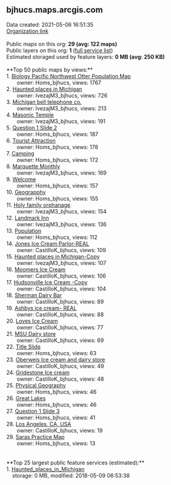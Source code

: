 <h2>bjhucs.maps.arcgis.com</h2> Data created: 2021-05-06 16:51:35 <br /><a target='new' href='https://bjhucs.maps.arcgis.com'>Organization link</a><br /><br />Public maps on this org: <b>29 (avg: 122 maps)</b><br />Public layers on this org: <b>1 </b>(<a target='new' href='https://services.arcgis.com/6isgKMvgnWoCTRCe/ArcGIS/rest/services'>full service list</a>)<br />Estimated storaged used by feature layers: <b>0 MB (avg: 250 KB)</b><br /><br />**Top 50 public maps by views:**<br />  1. <a target='new' href='https://www.arcgis.com/home/item.html?id=068023b06ac542f0b0422f106909d9fd'>Biology Pacific Northwest Otter Population Map</a> <br />  &nbsp;&nbsp;&nbsp;&nbsp; &nbsp;&nbsp;owner: Homs_bjhucs, views: 1767<br />  2. <a target='new' href='https://www.arcgis.com/home/item.html?id=b5b29d19d824424ead38bcbfbd6b0793'>Haunted places in Michigan</a> <br />  &nbsp;&nbsp;&nbsp;&nbsp; &nbsp;&nbsp;owner: IvezajM3_bjhucs, views: 726<br />  3. <a target='new' href='https://www.arcgis.com/home/item.html?id=bb261510d7574c00a387e75e06c7e4b0'>Michigan bell telephone co.</a> <br />  &nbsp;&nbsp;&nbsp;&nbsp; &nbsp;&nbsp;owner: IvezajM3_bjhucs, views: 213<br />  4. <a target='new' href='https://www.arcgis.com/home/item.html?id=1cbb76b610b14daeaa53f98052c52b18'>Masonic Temple</a> <br />  &nbsp;&nbsp;&nbsp;&nbsp; &nbsp;&nbsp;owner: IvezajM3_bjhucs, views: 191<br />  5. <a target='new' href='https://www.arcgis.com/home/item.html?id=0cb91ee44d69478fb73f72eddd6abd61'>Question 1 Slide 2</a> <br />  &nbsp;&nbsp;&nbsp;&nbsp; &nbsp;&nbsp;owner: Homs_bjhucs, views: 187<br />  6. <a target='new' href='https://www.arcgis.com/home/item.html?id=c809bf8c471d4427ba551bcbfdd8ed22'>Tourist Attraction</a> <br />  &nbsp;&nbsp;&nbsp;&nbsp; &nbsp;&nbsp;owner: Homs_bjhucs, views: 178<br />  7. <a target='new' href='https://www.arcgis.com/home/item.html?id=45aa56e4f90c4d7b94ac4afaf094942c'>Camping</a> <br />  &nbsp;&nbsp;&nbsp;&nbsp; &nbsp;&nbsp;owner: Homs_bjhucs, views: 172<br />  8. <a target='new' href='https://www.arcgis.com/home/item.html?id=a7e538e808a843babc1e00e2d29dc129'>Marquette Monthly</a> <br />  &nbsp;&nbsp;&nbsp;&nbsp; &nbsp;&nbsp;owner: IvezajM3_bjhucs, views: 169<br />  9. <a target='new' href='https://www.arcgis.com/home/item.html?id=55c635b14fc64fcdbe770f5dd6e38d77'>Welcome</a> <br />  &nbsp;&nbsp;&nbsp;&nbsp; &nbsp;&nbsp;owner: Homs_bjhucs, views: 157<br />  10. <a target='new' href='https://www.arcgis.com/home/item.html?id=15c775b88c6341fbafb1c70dceff84a2'>Geograpphy</a> <br />  &nbsp;&nbsp;&nbsp;&nbsp; &nbsp;&nbsp;owner: Homs_bjhucs, views: 155<br />  11. <a target='new' href='https://www.arcgis.com/home/item.html?id=d690f1899c7945b98239e926b797c1ec'>Holy family orphanage</a> <br />  &nbsp;&nbsp;&nbsp;&nbsp; &nbsp;&nbsp;owner: IvezajM3_bjhucs, views: 154<br />  12. <a target='new' href='https://www.arcgis.com/home/item.html?id=25db3eb5b3a24395908c94336029c038'>Landmark Inn</a> <br />  &nbsp;&nbsp;&nbsp;&nbsp; &nbsp;&nbsp;owner: IvezajM3_bjhucs, views: 136<br />  13. <a target='new' href='https://www.arcgis.com/home/item.html?id=a5b76a3bd63e448c89dd5afac543f88f'>Population</a> <br />  &nbsp;&nbsp;&nbsp;&nbsp; &nbsp;&nbsp;owner: Homs_bjhucs, views: 112<br />  14. <a target='new' href='https://www.arcgis.com/home/item.html?id=a54707859e004a9896e8c47e61fead20'>Jones Ice Cream Parlor-REAL</a> <br />  &nbsp;&nbsp;&nbsp;&nbsp; &nbsp;&nbsp;owner: CastilloK_bjhucs, views: 109<br />  15. <a target='new' href='https://www.arcgis.com/home/item.html?id=5019cbdd896345c2b2693926f3b54fea'>Haunted places in Michigan-Copy</a> <br />  &nbsp;&nbsp;&nbsp;&nbsp; &nbsp;&nbsp;owner: IvezajM3_bjhucs, views: 107<br />  16. <a target='new' href='https://www.arcgis.com/home/item.html?id=d68c3b12c00346a9b620bcecc68c94be'>Moomers Ice Cream</a> <br />  &nbsp;&nbsp;&nbsp;&nbsp; &nbsp;&nbsp;owner: CastilloK_bjhucs, views: 106<br />  17. <a target='new' href='https://www.arcgis.com/home/item.html?id=1b6f0ec45b5f485d8686ac0f00056747'>Hudsonville Ice Cream -Copy</a> <br />  &nbsp;&nbsp;&nbsp;&nbsp; &nbsp;&nbsp;owner: CastilloK_bjhucs, views: 104<br />  18. <a target='new' href='https://www.arcgis.com/home/item.html?id=69354575d59b4b27afd70207c0ec88b5'>Sherman Dairy Bar</a> <br />  &nbsp;&nbsp;&nbsp;&nbsp; &nbsp;&nbsp;owner: CastilloK_bjhucs, views: 89<br />  19. <a target='new' href='https://www.arcgis.com/home/item.html?id=2ee5c7bf6cdd4e979ade07917a414301'>Ashbys ice cream- REAL</a> <br />  &nbsp;&nbsp;&nbsp;&nbsp; &nbsp;&nbsp;owner: CastilloK_bjhucs, views: 88<br />  20. <a target='new' href='https://www.arcgis.com/home/item.html?id=e3d2970ce1c44dea8dfdd8aa4c631762'>Loves Ice Cream</a> <br />  &nbsp;&nbsp;&nbsp;&nbsp; &nbsp;&nbsp;owner: CastilloK_bjhucs, views: 77<br />  21. <a target='new' href='https://www.arcgis.com/home/item.html?id=1283baaf003d4ad1a0bf9f5673eb7633'>MSU Dairy store</a> <br />  &nbsp;&nbsp;&nbsp;&nbsp; &nbsp;&nbsp;owner: CastilloK_bjhucs, views: 69<br />  22. <a target='new' href='https://www.arcgis.com/home/item.html?id=04eb5dd57b1b47bf8acde5f8f1e97e85'>Title Slide</a> <br />  &nbsp;&nbsp;&nbsp;&nbsp; &nbsp;&nbsp;owner: Homs_bjhucs, views: 63<br />  23. <a target='new' href='https://www.arcgis.com/home/item.html?id=a8d2ec0a43ed4dc58140c416e3ebd263'>Oberweis Ice cream and dairy store</a> <br />  &nbsp;&nbsp;&nbsp;&nbsp; &nbsp;&nbsp;owner: CastilloK_bjhucs, views: 49<br />  24. <a target='new' href='https://www.arcgis.com/home/item.html?id=babdf322954041748d99a72c3fbe9688'>Gridestone Ice cream</a> <br />  &nbsp;&nbsp;&nbsp;&nbsp; &nbsp;&nbsp;owner: CastilloK_bjhucs, views: 48<br />  25. <a target='new' href='https://www.arcgis.com/home/item.html?id=01f142f3f2774ab3b7d029d1741692c7'>Physical Geography</a> <br />  &nbsp;&nbsp;&nbsp;&nbsp; &nbsp;&nbsp;owner: Homs_bjhucs, views: 46<br />  26. <a target='new' href='https://www.arcgis.com/home/item.html?id=767d21a60bb74f229f4b0fd1510070e1'>Great Lakes</a> <br />  &nbsp;&nbsp;&nbsp;&nbsp; &nbsp;&nbsp;owner: Homs_bjhucs, views: 46<br />  27. <a target='new' href='https://www.arcgis.com/home/item.html?id=20cc55e15c1b4d8f8356b15b5ca7660a'>Question 1 Slide 3</a> <br />  &nbsp;&nbsp;&nbsp;&nbsp; &nbsp;&nbsp;owner: Homs_bjhucs, views: 41<br />  28. <a target='new' href='https://www.arcgis.com/home/item.html?id=46bbcde3715440eca043cc714c9feaf8'>Los Angeles, CA, USA</a> <br />  &nbsp;&nbsp;&nbsp;&nbsp; &nbsp;&nbsp;owner: CastilloK_bjhucs, views: 19<br />  29. <a target='new' href='https://www.arcgis.com/home/item.html?id=a3ea2b28fb914245ab82e147f56c36f9'>Saras Practice Map</a> <br />  &nbsp;&nbsp;&nbsp;&nbsp; &nbsp;&nbsp;owner: Homs_bjhucs, views: 13<br /><br /><br />**Top 25 largest public feature services (estimated):**<br /> 1. <a target='new' href='https://www.arcgis.com/home/item.html?id=70b88819e1ca4dceba67326ae33395b9'>Haunted_places_in_Michigan</a><br /> &nbsp;&nbsp;&nbsp;&nbsp;storage: 0 MB, modified: 2018-05-09 06:53:38<br />